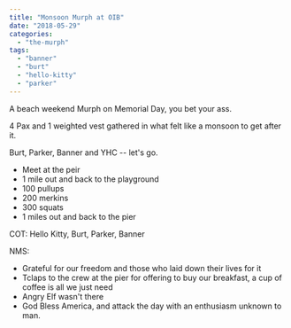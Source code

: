 ```yaml
---
title: "Monsoon Murph at OIB"
date: "2018-05-29"
categories: 
  - "the-murph"
tags: 
  - "banner"
  - "burt"
  - "hello-kitty"
  - "parker"
---
```


A beach weekend Murph on Memorial Day, you bet your ass.

4 Pax and 1 weighted vest gathered in what felt like a monsoon to get after it.

Burt, Parker, Banner and YHC -- let's go.

- Meet at the peir
- 1 mile out and back to the playground
- 100 pullups
- 200 merkins
- 300 squats
- 1 miles out and back to the pier

COT: Hello Kitty, Burt, Parker, Banner

NMS:

- Grateful for our freedom and those who laid down their lives for it
- Tclaps to the crew at the pier for offering to buy our breakfast, a cup of coffee is all we just need
- Angry Elf wasn't there
- God Bless America, and attack the day with an enthusiasm unknown to man.
